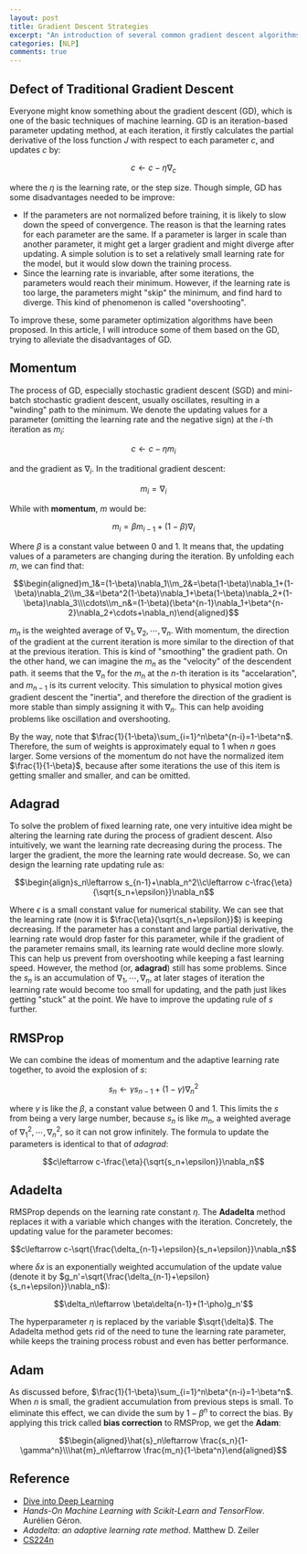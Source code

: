 ```yaml
---
layout: post
title: Gradient Descent Strategies
excerpt: "An introduction of several common gradient descent algorithms."
categories: [NLP]
comments: true
---
```


## Defect of Traditional Gradient Descent

Everyone might know something about the gradient descent (GD), which is one of the basic techniques of machine learning. GD is an iteration-based parameter updating method, at each iteration, it firstly calculates the partial derivative of the loss function $J$ with respect to each parameter $c$, and updates $c$ by:

$$c\leftarrow c-\eta \nabla_c$$

where the $\eta$ is the learning rate, or the step size. Though simple, GD has some disadvantages needed to be improve:

- If the parameters are not normalized before training, it is likely to slow down the speed of convergence. The reason is that the learning rates for each parameter are the same. If a parameter is larger in scale than another parameter, it might get a larger gradient and might diverge after updating. A simple solution is to set a relatively small learning rate for the model, but it would slow down the training process.
- Since the learning rate is invariable, after some iterations, the parameters would reach their minimum. However, if the learning rate is too large, the parameters might "skip" the minimum, and find hard to diverge. This kind of phenomenon is called "overshooting".

To improve these, some parameter optimization algorithms have been proposed. In this article, I will introduce some of them based on the GD, trying to alleviate the disadvantages of GD.

## Momentum

The process of GD, especially stochastic gradient descent (SGD) and mini-batch stochastic gradient descent, usually oscillates, resulting in a "winding" path to the minimum. We denote the updating values for a parameter (omitting the learning rate and the negative sign) at the $i$-th iteration as $m_i$:

$$c\leftarrow c-\eta m_i$$

and the gradient as $\nabla_i$. In the traditional gradient descent:

$$m_i=\nabla_i$$

While with **momentum**, $m$ would be:

$$m_i=\beta m_{i-1}+(1-\beta)\nabla_i$$

Where $\beta$ is a constant value between 0 and 1. It means that, the updating values of a parameters are changing during the iteration. By unfolding each $m$, we can find that:

$$\begin{aligned}m_1&=(1-\beta)\nabla_1\\m_2&=\beta(1-\beta)\nabla_1+(1-\beta)\nabla_2\\m_3&=\beta^2(1-\beta)\nabla_1+\beta(1-\beta)\nabla_2+(1-\beta)\nabla_3\\\cdots\\m_n&=(1-\beta)(\beta^{n-1}\nabla_1+\beta^{n-2}\nabla_2+\cdots+\nabla_n)\end{aligned}$$

$m_n$ is the weighted average of $\nabla_1,\nabla_2,\cdots,\nabla_n$. With momentum, the direction of the gradient at the current iteration is more similar to the direction of that at the previous iteration. This is kind of "smoothing" the gradient path. On the other hand, we can imagine the $m_n$ as the "velocity" of the descendent path. it seems that the $\nabla_n$ for the $m_n$ at the $n$-th iteration is its "accelaration", and $m_{n-1}$ is its current velocity. This simulation to physical motion gives gradient descent the "inertia", and therefore the direction of the gradient is more stable than simply assigning it with $\nabla_n$. This can help avoiding problems like oscillation and overshooting.

By the way, note that $\frac{1}{1-\beta}\sum_{i=1}^n\beta^{n-i}=1-\beta^n$. Therefore, the sum of weights is approximately equal to 1 when $n$ goes larger. Some versions of the momentum do not have the normalized item $\frac{1}{1-\beta}$, because after some iterations the use of this item is getting smaller and smaller, and can be omitted.

## Adagrad

To solve the problem of fixed learning rate, one very intuitive idea might be altering the learning rate during the process of gradient descent. Also intuitively, we want the learning rate decreasing during the process. The larger the gradient, the more the learning rate would decrease. So, we can design the learning rate updating rule as:

$$\begin{align}s_n\leftarrow s_{n-1}+\nabla_n^2\\c\leftarrow c-\frac{\eta}{\sqrt{s_n+\epsilon}}\nabla_n$$

Where $\epsilon$ is a small constant value for numerical stability. We can see that the learning rate (now it is $\frac{\eta}{\sqrt{s_n+\epsilon}}$) is keeping decreasing. If the parameter has a constant and large partial derivative, the learning rate would drop faster for this parameter, while if the gradient of the parameter remains small, its learning rate would decline more slowly. This can help us prevent from overshooting while keeping a fast learning speed. However, the method (or, **adagrad**) still has some problems. Since the $s_n$ is an accumulation of $\nabla_1,\cdots,\nabla_n$, at later stages of iteration the learning rate would become too small for updating, and the path just likes getting "stuck" at the point. We have to improve the updating rule of $s$ further.

## RMSProp

We can combine the ideas of momentum and the adaptive learning rate together, to avoid the explosion of $s$:

$$s_n\leftarrow \gamma s_{n-1}+(1-\gamma)\nabla_n^2$$

where $\gamma$ is like the $\beta$, a constant value between 0 and 1. This limits the $s$ from being a very large number, because $s_n$ is like $m_n$, a weighted average of $\nabla_1^2,\cdots, \nabla_n^2$, so it can not grow infinitely. The formula to update the parameters is identical to that of $adagrad$:

$$c\leftarrow c-\frac{\eta}{\sqrt{s_n+\epsilon}}\nabla_n$$

## Adadelta

RMSProp depends on the learning rate constant $\eta$. The **Adadelta** method replaces it with a variable which changes with the iteration. Concretely, the updating value for the parameter becomes:

$$c\leftarrow c-\sqrt{\frac{\delta_{n-1}+\epsilon}{s_n+\epsilon}}\nabla_n$$

where $\delta x$ is an exponentially weighted accumulation of the update value (denote it by $g_n'=\sqrt{\frac{\delta_{n-1}+\epsilon}{s_n+\epsilon}}\nabla_n$):

$$\delta_n\leftarrow \beta\delta{n-1}+(1-\pho)g_n'$$

The hyperparameter $\eta$ is replaced by the variable $\sqrt{\delta}$. The Adadelta method gets rid of the need to tune the learning rate parameter, while keeps the training process robust and even has better performance.

## Adam

As discussed before, $\frac{1}{1-\beta}\sum_{i=1}^n\beta^{n-i}=1-\beta^n$. When $n$ is small, the gradient accumulation from previous steps is small. To eliminate this effect, we can divide the sum by $1-\beta^n$ to correct the bias. By applying this trick called **bias correction** to RMSProp, we get the **Adam**:

$$\begin{aligned}\hat{s}_n\leftarrow \frac{s_n}{1-\gamma^n}\\\hat{m}_n\leftarrow \frac{m_n}{1-\beta^n}\end{aligned}$$



## Reference

- [Dive into Deep Learning](<https://www.d2l.ai/>)
- *Hands-On Machine Learning with Scikit-Learn and TensorFlow*. Aurélien Géron.
- *Adadelta: an adaptive learning rate method*. Matthew D. Zeiler
- [CS224n](https://web.stanford.edu/class/cs224n/ )
